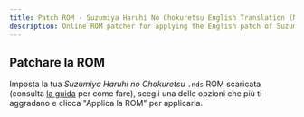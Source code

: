 ```yaml
---
title: Patch ROM - Suzumiya Haruhi No Chokuretsu English Translation (Nintendo DS)
description: Online ROM patcher for applying the English patch of Suzumiya Haruhi no Chokuretsu (The Series of Haruhi Suzumiya)
---
```


## Patchare la ROM

Imposta la tua _Suzumiya Haruhi no Chokuretsu_ `.nds` ROM scaricata (consulta [la guida](/chokuretsu/guide) per come fare), scegli una delle opzioni che più ti aggradano e clicca "Applica la ROM" per applicarla.